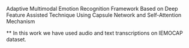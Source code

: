 Adaptive Multimodal Emotion Recognition Framework Based on Deep Feature Assisted Technique Using Capsule Network and Self-Attention Mechanism


** In this work we have used audio and text transcriptions on IEMOCAP dataset.

